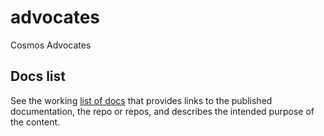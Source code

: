 # advocates

Cosmos Advocates

## Docs list

See the working [list of docs](../docs_list/) that provides links to the published documentation, the repo or repos, and describes the intended purpose of the content.
